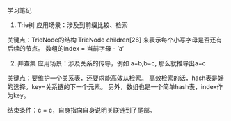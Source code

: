 学习笔记


1. Trie树
应用场景：涉及到前缀比较、检索

关键点：TrieNode的结构
TrieNode children[26] 来表示每个小写字母是否还有后续的节点。
数组的index = 当前字母 - ’a‘



2. 并查集
应用场景：涉及关系的传导，例如 a=b,b=c, 那么就推导出a=c

关键点：要维护一个关系表，还要求能高效从检索。
高效检索的话，hash表是好的选择。key=关系链的下一个元素。
另外，数组也是一个简单hash表，index作为key。

结束条件：c = c，自身指向自身说明关联链到了尾部。
